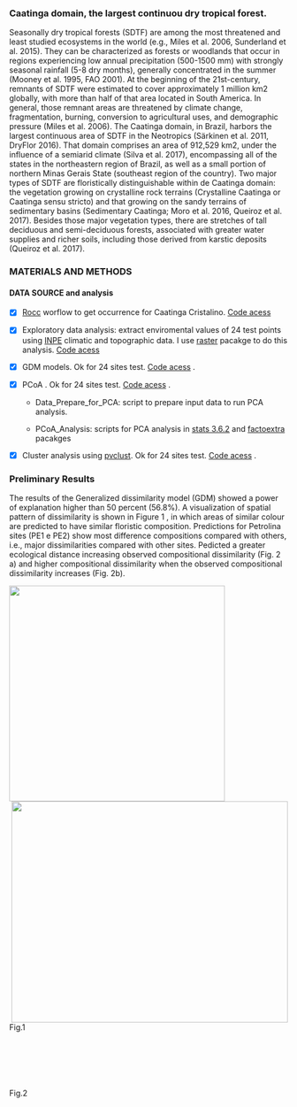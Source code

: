 ### Caatinga domain, the largest continuou dry tropical forest.

Seasonally dry tropical forests (SDTF) are among the most threatened and least studied ecosystems in the world (e.g., Miles et al. 2006, Sunderland et al. 2015). They can be characterized as forests or woodlands that occur in regions experiencing low annual precipitation (500-1500 mm) with strongly seasonal rainfall (5-8 dry months), generally concentrated in the summer (Mooney et al. 1995, FAO 2001). At the beginning of the 21st-century, remnants of SDTF were estimated to cover approximately 1 million km2 globally, with more than half of that area located in South America. In general, those remnant areas are threatened by climate change, fragmentation, burning, conversion to agricultural uses, and demographic pressure (Miles et al. 2006).
The Caatinga domain, in Brazil, harbors the largest continuous area of SDTF in the Neotropics (Särkinen et al. 2011, DryFlor 2016). That domain comprises an area of 912,529 km2, under the influence of a semiarid climate (Silva et al. 2017), encompassing all of the states in the northeastern region of Brazil, as well as a small portion of northern Minas Gerais State (southeast region of the country). Two major types of SDTF are floristically distinguishable within de Caatinga domain: the vegetation growing on crystalline rock terrains (Crystalline Caatinga or Caatinga sensu stricto) and that growing on the sandy terrains of sedimentary basins (Sedimentary Caatinga; Moro et al. 2016, Queiroz et al. 2017). Besides those major vegetation types, there are stretches of tall deciduous and semi-deciduous forests, associated with greater water supplies and richer soils, including those derived from karstic deposits (Queiroz et al. 2017).


### MATERIALS AND METHODS

#### DATA SOURCE and analysis 

- [x] [Rocc](https://github.com/liibre/Rocc) worflow  to get occurrence for Caatinga Cristalino. [Code acess](https://github.com/Tai-Rocha/Caatinga_Dry_Forest.github.io/tree/master/script/get_data)


- [x]  Exploratory data analysis: extract enviromental values of 24 test points using [INPE](http://www.dpi.inpe.br/Ambdata/download.php) climatic and topographic data. I use [raster](https://www.rdocumentation.org/packages/raster/versions/3.3-7) pacakge to do this analysis.  [Code acess](https://github.com/Tai-Rocha/Caatinga_Dry_Forest.github.io/tree/master/script/exploratory)     

- [x]  GDM models. Ok for 24 sites test. [Code acess](https://github.com/Tai-Rocha/Caatinga_Dry_Forest.github.io/tree/master/script/GDM) .


- [x]  PCoA . Ok for 24 sites test. [Code acess](https://github.com/Tai-Rocha/Caatinga_Dry_Forest.github.io/blob/master/script/PCoA/PCoA.R) .


    - Data_Prepare_for_PCA: script to prepare input data to run PCA analysis.
    
    - PCoA_Analysis: scripts for PCA analysis in [stats 3.6.2]( https://www.rdocumentation.org/packages/stats/versions/3.6.2/ ) and [factoextra](https://www.rdocumentation.org/packages/factoextra/versions/1.0.7) pacakges                    
    
        
- [x]  Cluster analysis using [pvclust]( https://github.com/shimo-lab/pvclust ). Ok for 24 sites test. [Code acess](https://github.com/Tai-Rocha/Caatinga_Dry_Forest.github.io/tree/master/script/Cluster) .


### Preliminary Results 


The results of the Generalized dissimilarity model (GDM) showed a power of explanation higher than 50 percent (56.8%).
A visualization of spatial pattern of dissimilarity is shown in  Figure 1 , in which areas of similar colour are predicted to have similar floristic composition. Predictions for Petrolina sites (PE1 e PE2) show most difference compositions compared with others, i.e., major dissimilarities compared with other sites. Pedicted a greater ecological distance increasing observed compositional dissimilarity (Fig. 2 a) and higher compositional dissimilarity when the observed compositional dissimilarity increases (Fig. 2b). 

<img src="https://github.com/Tai-Rocha/Caatinga_Dry_Forest.github.io/raw/gh-pages/fig/GDM_google_docs.png" width="390"> <img align="right" width="500" height="400" src="https://github.com/Tai-Rocha/Caatinga_Dry_Forest.github.io/raw/gh-pages/fig/GDM_old_Graphics.png" > 

Fig.1 <br /> <br /> <br /> <br /> <br /> <br /> <br />                                            Fig.2
 






